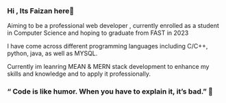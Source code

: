 ### Hi , Its Faizan here👋

Aiming to be a professional web developer , currently enrolled as a student in Computer Science and hoping to graduate from FAST in 2023


I have come across different programming languages including C/C++, python, java, as well as MYSQL. 

Currently im leanring MEAN & MERN stack development to enhance my skills and knowledge and to apply it professionally.

### “ Code is like humor. When you have to explain it, it’s bad.” 👋
